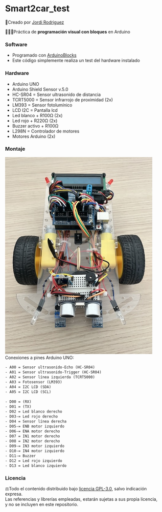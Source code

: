 # Smart2car_test
🔗Creado por [Jordi Rodriguez](https://github.com/jordirdp)  

👨🏻‍💻Práctica de **programación visual con bloques** en Arduino  
    
### Software  
- Programado con [ArduinoBlocks](http://www.arduinoblocks.com/web/)  
- Este código simplemente realiza un test del hardware instalado


### Hardware  
- Arduino UNO  
- Arduino Shield Sensor v.5.0
- HC-SR04 = Sensor ultrasonido de distancia
- TCRT5000 = Sensor infrarrojo de proximidad (2x)
- LM393 = Sensor fotolumínico
- LCD I2C = Pantalla lcd
- Led blanco + R100Ω (2x)
- Led rojo + R220Ω (2x)
- Buzzer activo + R100Ω  
- L298N = Controlador de motores
- Motores Arduino (2x)

### Montaje  
![Imagen Smart2car acabado](/Images/Smart2car_final.jpeg)  
Conexiones a pines Arduino UNO:  

    - A00 = Sensor ultrasonido-Echo (HC-SR04)  
    - A01 = Sensor ultrasonido-Trigger (HC-SR04)  
    - A02 = Sensor línea izquierda (TCRT5000)  
    - A03 = Fotosensor (LM393)  
    - A04 = I2C LCD (SDA)  
    - A05 = I2C LCD (SCL)  

    - D00 = (RX)
    - D01 = (TX)  
    - D02 = Led blanco derecho  
    - D03-= Led rojo derecho  
    - D04 = Sensor línea derecha   
    - D05-= ENB motor izquierdo  
    - D06-= ENA motor derecho  
    - D07 = IN1 motor derecho  
    - D08 = IN2 motor derecho  
    - D09-= IN3 motor izquierdo  
    - D10-= IN4 motor izquierdo  
    - D11-= Buzzer  
    - D12 = Led rojo izquierdo   
    - D13 = Led blanco izquierdo  

### Licencia  
⚖️Todo el contenido distribuido bajo [licencia GPL-3.0](https://www.gnu.org/licenses/gpl-3.0), salvo indicación expresa.  
Las referencias y librerías empleadas, estarán sujetas a sus propia licencia, y no se incluyen en este repositorio.  
